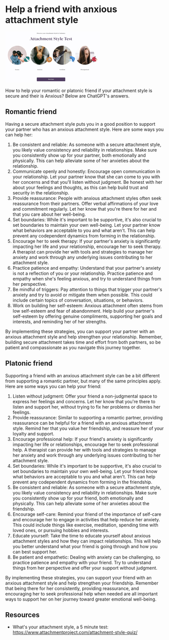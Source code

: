 # Help a friend with anxious attachment style

![attachment style test](attachment-style-quiz.png)

How to help your romantic or platonic friend if your attachment style is secure and their is Anxious? Below are ChatGPT's answers.

## Romantic friend
Having a secure attachment style puts you in a good position to support your partner who has an anxious attachment style. Here are some ways you can help her:

1. Be consistent and reliable: As someone with a secure attachment style, you likely value consistency and reliability in relationships. Make sure you consistently show up for your partner, both emotionally and physically. This can help alleviate some of her anxieties about the relationship.
1. Communicate openly and honestly: Encourage open communication in your relationship. Let your partner know that she can come to you with her concerns and that you'll listen without judgment. Be honest with her about your feelings and thoughts, as this can help build trust and security in the relationship.
1. Provide reassurance: People with anxious attachment styles often seek reassurance from their partners. Offer verbal affirmations of your love and commitment regularly. Let her know that you're there for her and that you care about her well-being.
1. Set boundaries: While it's important to be supportive, it's also crucial to set boundaries to maintain your own well-being. Let your partner know what behaviors are acceptable to you and what aren't. This can help prevent any codependent dynamics from forming in the relationship.
1. Encourage her to seek therapy: If your partner's anxiety is significantly impacting her life and your relationship, encourage her to seek therapy. A therapist can provide her with tools and strategies to manage her anxiety and work through any underlying issues contributing to her attachment style.
1. Practice patience and empathy: Understand that your partner's anxiety is not a reflection of you or your relationship. Practice patience and empathy when she's feeling anxious, and try to understand things from her perspective.
1. Be mindful of triggers: Pay attention to things that trigger your partner's anxiety and try to avoid or mitigate them when possible. This could include certain topics of conversation, situations, or behaviors.
1. Work on building her self-esteem: Anxious attachment often stems from low self-esteem and fear of abandonment. Help build your partner's self-esteem by offering genuine compliments, supporting her goals and interests, and reminding her of her strengths.

By implementing these strategies, you can support your partner with an anxious attachment style and help strengthen your relationship. Remember, building secure attachment takes time and effort from both partners, so be patient and compassionate as you navigate this journey together.

## Platonic friend
Supporting a friend with an anxious attachment style can be a bit different from supporting a romantic partner, but many of the same principles apply. Here are some ways you can help your friend:

1. Listen without judgment: Offer your friend a non-judgmental space to express her feelings and concerns. Let her know that you're there to listen and support her, without trying to fix her problems or dismiss her feelings.
1. Provide reassurance: Similar to supporting a romantic partner, providing reassurance can be helpful for a friend with an anxious attachment style. Remind her that you value her friendship, and reassure her of your loyalty and support.
1. Encourage professional help: If your friend's anxiety is significantly impacting her life or relationships, encourage her to seek professional help. A therapist can provide her with tools and strategies to manage her anxiety and work through any underlying issues contributing to her attachment style.
1. Set boundaries: While it's important to be supportive, it's also crucial to set boundaries to maintain your own well-being. Let your friend know what behaviors are acceptable to you and what aren't. This can help prevent any codependent dynamics from forming in the friendship.
1. Be consistent and reliable: As someone with a secure attachment style, you likely value consistency and reliability in relationships. Make sure you consistently show up for your friend, both emotionally and physically. This can help alleviate some of her anxieties about the friendship.
1. Encourage self-care: Remind your friend of the importance of self-care and encourage her to engage in activities that help reduce her anxiety. This could include things like exercise, meditation, spending time with loved ones, or pursuing hobbies and interests.
1. Educate yourself: Take the time to educate yourself about anxious attachment styles and how they can impact relationships. This will help you better understand what your friend is going through and how you can best support her.
1. Be patient and empathetic: Dealing with anxiety can be challenging, so practice patience and empathy with your friend. Try to understand things from her perspective and offer your support without judgment.

By implementing these strategies, you can support your friend with an anxious attachment style and help strengthen your friendship. Remember that being there for her consistently, providing reassurance, and encouraging her to seek professional help when needed are all important ways to support her on her journey toward greater emotional well-being.

## Resources
* What's your attachment style, a 5 minute test: https://www.attachmentproject.com/attachment-style-quiz/

